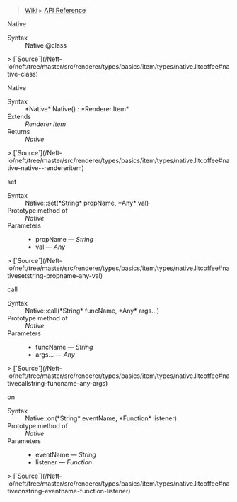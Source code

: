 > [Wiki](Home) ▸ [API Reference](API-Reference)

Native
<dl><dt>Syntax</dt><dd>Native @class</dd></dl>
> [`Source`](/Neft-io/neft/tree/master/src/renderer/types/basics/item/types/native.litcoffee#native-class)

Native
<dl><dt>Syntax</dt><dd>*Native* Native() : *Renderer.Item*</dd><dt>Extends</dt><dd><i>Renderer.Item</i></dd><dt>Returns</dt><dd><i>Native</i></dd></dl>
> [`Source`](/Neft-io/neft/tree/master/src/renderer/types/basics/item/types/native.litcoffee#native-native--rendereritem)

set
<dl><dt>Syntax</dt><dd>Native::set(*String* propName, *Any* val)</dd><dt>Prototype method of</dt><dd><i>Native</i></dd><dt>Parameters</dt><dd><ul><li>propName — <i>String</i></li><li>val — <i>Any</i></li></ul></dd></dl>
> [`Source`](/Neft-io/neft/tree/master/src/renderer/types/basics/item/types/native.litcoffee#nativesetstring-propname-any-val)

call
<dl><dt>Syntax</dt><dd>Native::call(*String* funcName, *Any* args...)</dd><dt>Prototype method of</dt><dd><i>Native</i></dd><dt>Parameters</dt><dd><ul><li>funcName — <i>String</i></li><li>args... — <i>Any</i></li></ul></dd></dl>
> [`Source`](/Neft-io/neft/tree/master/src/renderer/types/basics/item/types/native.litcoffee#nativecallstring-funcname-any-args)

on
<dl><dt>Syntax</dt><dd>Native::on(*String* eventName, *Function* listener)</dd><dt>Prototype method of</dt><dd><i>Native</i></dd><dt>Parameters</dt><dd><ul><li>eventName — <i>String</i></li><li>listener — <i>Function</i></li></ul></dd></dl>
> [`Source`](/Neft-io/neft/tree/master/src/renderer/types/basics/item/types/native.litcoffee#nativeonstring-eventname-function-listener)

